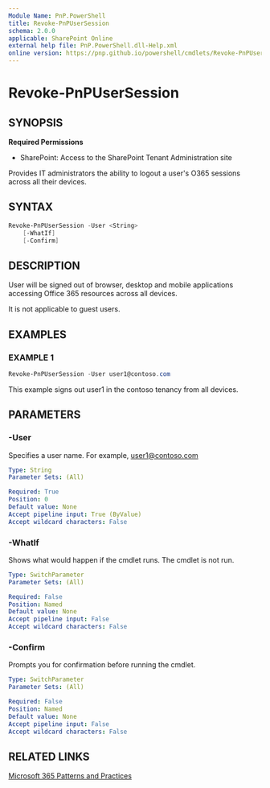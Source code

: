 ```yaml
---
Module Name: PnP.PowerShell
title: Revoke-PnPUserSession
schema: 2.0.0
applicable: SharePoint Online
external help file: PnP.PowerShell.dll-Help.xml
online version: https://pnp.github.io/powershell/cmdlets/Revoke-PnPUserSession.html
---
```

 
# Revoke-PnPUserSession

## SYNOPSIS

**Required Permissions**

* SharePoint: Access to the SharePoint Tenant Administration site

Provides IT administrators the ability to logout a user's O365 sessions across all their devices.

## SYNTAX

```powershell
Revoke-PnPUserSession -User <String>
    [-WhatIf]
    [-Confirm]
```

## DESCRIPTION

User will be signed out of browser, desktop and mobile applications accessing Office 365 resources across all devices.

It is not applicable to guest users.

## EXAMPLES

### EXAMPLE 1
```powershell
Revoke-PnPUserSession -User user1@contoso.com
```

This example signs out user1 in the contoso tenancy from all devices.

## PARAMETERS

### -User
Specifies a user name. For example, user1@contoso.com

```yaml
Type: String
Parameter Sets: (All)

Required: True
Position: 0
Default value: None
Accept pipeline input: True (ByValue)
Accept wildcard characters: False
```

### -WhatIf
Shows what would happen if the cmdlet runs. The cmdlet is not run.

```yaml
Type: SwitchParameter
Parameter Sets: (All)

Required: False
Position: Named
Default value: None
Accept pipeline input: False
Accept wildcard characters: False
```

### -Confirm
Prompts you for confirmation before running the cmdlet.

```yaml
Type: SwitchParameter
Parameter Sets: (All)

Required: False
Position: Named
Default value: None
Accept pipeline input: False
Accept wildcard characters: False
```

## RELATED LINKS

[Microsoft 365 Patterns and Practices](https://aka.ms/m365pnp)

